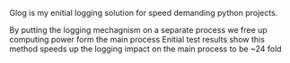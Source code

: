 Glog is my enitial logging solution for speed demanding python projects.

By putting the logging mechagnism on a separate process we free up computing power form the main process
Enitial test results show this method speeds up the logging impact on the main process to be ~24 fold
